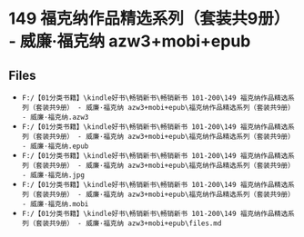 # 149 福克纳作品精选系列（套装共9册） - 威廉·福克纳 azw3+mobi+epub

## Files

- `F:/【01分类书籍】\kindle好书\畅销新书\畅销新书 101-200\149 福克纳作品精选系列（套装共9册） - 威廉·福克纳 azw3+mobi+epub\福克纳作品精选系列（套装共9册） - 威廉·福克纳.azw3`
- `F:/【01分类书籍】\kindle好书\畅销新书\畅销新书 101-200\149 福克纳作品精选系列（套装共9册） - 威廉·福克纳 azw3+mobi+epub\福克纳作品精选系列（套装共9册） - 威廉·福克纳.epub`
- `F:/【01分类书籍】\kindle好书\畅销新书\畅销新书 101-200\149 福克纳作品精选系列（套装共9册） - 威廉·福克纳 azw3+mobi+epub\福克纳作品精选系列（套装共9册） - 威廉·福克纳.jpg`
- `F:/【01分类书籍】\kindle好书\畅销新书\畅销新书 101-200\149 福克纳作品精选系列（套装共9册） - 威廉·福克纳 azw3+mobi+epub\福克纳作品精选系列（套装共9册） - 威廉·福克纳.mobi`
- `F:/【01分类书籍】\kindle好书\畅销新书\畅销新书 101-200\149 福克纳作品精选系列（套装共9册） - 威廉·福克纳 azw3+mobi+epub\files.md`
